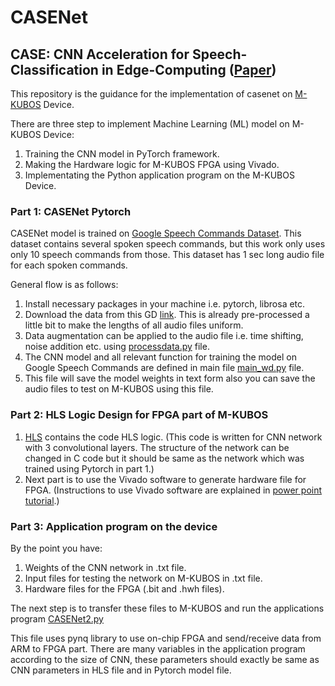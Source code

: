 # CASENet
## CASE: CNN Acceleration for Speech-Classification in Edge-Computing ([Paper](https://ieeexplore.ieee.org/document/9658881))

This repository is the guidance for the implementation of casenet on [M-KUBOS](https://www.paltek.co.jp/design/original/m-kubos/index.html) Device.

There are three step to implement Machine Learning (ML) model on M-KUBOS Device:

1. Training the CNN model in PyTorch framework.
2. Making the Hardware logic for M-KUBOS FPGA using Vivado.
3. Implementating the Python application program on the M-KUBOS Device.

### Part 1: CASENet Pytorch

CASENet model is trained on [Google Speech Commands Dataset](https://ai.googleblog.com/2017/08/launching-speech-commands-dataset.html).
This dataset contains several spoken speech commands, but this work only uses only 10 speech commands from those.
This dataset has 1 sec long audio file for each spoken commands.

General flow is as follows:
1. Install necessary packages in your machine i.e. pytorch, librosa etc.
2. Download the data from this GD [link](https://drive.google.com/drive/folders/15kztVyflMU2n-_H_jRNFERxEsEJTfBAB?usp=sharing). This is already pre-processed a little bit to make the lengths of all audio files uniform.
3. Data augmentation can be applied to the audio file i.e. time shifting, noise addition etc. using [processdata.py](https://github.com/harisgulzar1/casenet/blob/main/pytorch/processdata.py) file.
4. The CNN model and all relevant function for training the model on Google Speech Commands are defined in main file [main_wd.py](https://github.com/harisgulzar1/casenet/blob/main/pytorch/main_wd.py) file.
5. This file will save the model weights in text form also you can save the audio files to test on M-KUBOS using this file.

### Part 2: HLS Logic Design for FPGA part of M-KUBOS

1. [HLS](https://github.com/harisgulzar1/casenet/tree/main/HLS) contains the code HLS logic.
(This code is written for CNN network with 3 convolutional layers. The structure of the network can be changed in C code but it should be same as the network which was trained using Pytorch in part 1.)
2. Next part is to use the Vivado software to generate hardware file for FPGA.
(Instructions to use Vivado software are explained in [power point tutorial](https://drive.google.com/file/d/12tVDj-0U91x_nHXJfFPUi4-i0-DsW-Oo/view?usp=sharing).)

### Part 3: Application program on the device

By the point you have:
1. Weights of the CNN network in .txt file.
2. Input files for testing the network on M-KUBOS in .txt file.
3. Hardware files for the FPGA (.bit and .hwh files).

The next step is to transfer these files to M-KUBOS and run the applications program [CASENet2.py](https://github.com/harisgulzar1/casenet/blob/main/mukobosprogram/CASENet2.py)

This file uses pynq library to use on-chip FPGA and send/receive data from ARM to FPGA part.
There are many variables in the application program according to the size of CNN, these parameters should exactly be same as CNN parameters in HLS file and in Pytorch model file.
